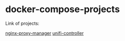 # docker-compose-projects

Link of projects:

[nginx-proxy-manager](./nginx-proxy-manager/)
[unifi-controller](./unifi-controller/)

